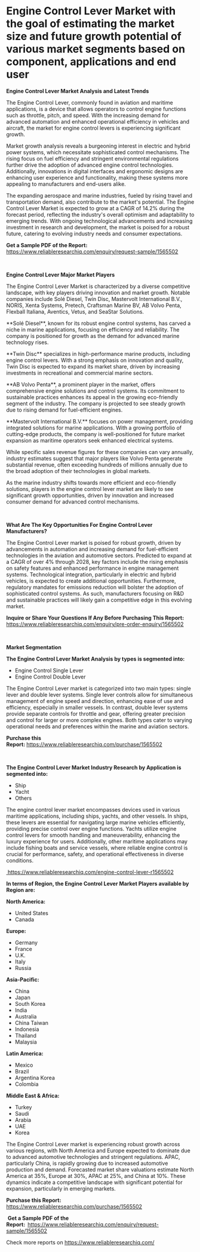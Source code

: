 <p><h1>Engine Control Lever Market with the goal of estimating the market size and future growth potential of various market segments based on component, applications and end user</h1></p><p><strong>Engine Control Lever Market Analysis and Latest Trends</strong></p>
<p><p>The Engine Control Lever, commonly found in aviation and maritime applications, is a device that allows operators to control engine functions such as throttle, pitch, and speed. With the increasing demand for advanced automation and enhanced operational efficiency in vehicles and aircraft, the market for engine control levers is experiencing significant growth.</p><p>Market growth analysis reveals a burgeoning interest in electric and hybrid power systems, which necessitate sophisticated control mechanisms. The rising focus on fuel efficiency and stringent environmental regulations further drive the adoption of advanced engine control technologies. Additionally, innovations in digital interfaces and ergonomic designs are enhancing user experience and functionality, making these systems more appealing to manufacturers and end-users alike.</p><p>The expanding aerospace and marine industries, fueled by rising travel and transportation demand, also contribute to the market's potential. The Engine Control Lever Market is expected to grow at a CAGR of 14.2% during the forecast period, reflecting the industry's overall optimism and adaptability to emerging trends. With ongoing technological advancements and increasing investment in research and development, the market is poised for a robust future, catering to evolving industry needs and consumer expectations.</p></p>
<p><strong>Get a Sample PDF of the Report:&nbsp;</strong> <a href="https://www.reliableresearchiq.com/enquiry/request-sample/1565502?utm_campaign=1674&utm_medium=2&utm_source=Github&utm_content=ia&utm_term=16022025&utm_id=engine-control-lever">https://www.reliableresearchiq.com/enquiry/request-sample/1565502</a></p>
<p>&nbsp;</p>
<p><strong>Engine Control Lever Major Market Players</strong></p>
<p><p>The Engine Control Lever Market is characterized by a diverse competitive landscape, with key players driving innovation and market growth. Notable companies include Solé Diesel, Twin Disc, Mastervolt International B.V., NORIS, Xenta Systems, Pretech, Craftsman Marine BV, AB Volvo Penta, Flexball Italiana, Aventics, Vetus, and SeaStar Solutions.</p><p>**Solé Diesel**, known for its robust engine control systems, has carved a niche in marine applications, focusing on efficiency and reliability. The company is positioned for growth as the demand for advanced marine technology rises.</p><p>**Twin Disc** specializes in high-performance marine products, including engine control levers. With a strong emphasis on innovation and quality, Twin Disc is expected to expand its market share, driven by increasing investments in recreational and commercial marine sectors.</p><p>**AB Volvo Penta**, a prominent player in the market, offers comprehensive engine solutions and control systems. Its commitment to sustainable practices enhances its appeal in the growing eco-friendly segment of the industry. The company is projected to see steady growth due to rising demand for fuel-efficient engines.</p><p>**Mastervolt International B.V.** focuses on power management, providing integrated solutions for marine applications. With a growing portfolio of cutting-edge products, the company is well-positioned for future market expansion as maritime operators seek enhanced electrical systems.</p><p>While specific sales revenue figures for these companies can vary annually, industry estimates suggest that major players like Volvo Penta generate substantial revenue, often exceeding hundreds of millions annually due to the broad adoption of their technologies in global markets.</p><p>As the marine industry shifts towards more efficient and eco-friendly solutions, players in the engine control lever market are likely to see significant growth opportunities, driven by innovation and increased consumer demand for advanced control mechanisms.</p></p>
<p>&nbsp;</p>
<p><strong>What Are The Key Opportunities For Engine Control Lever Manufacturers?</strong></p>
<p><p>The Engine Control Lever market is poised for robust growth, driven by advancements in automation and increasing demand for fuel-efficient technologies in the aviation and automotive sectors. Predicted to expand at a CAGR of over 4% through 2028, key factors include the rising emphasis on safety features and enhanced performance in engine management systems. Technological integration, particularly in electric and hybrid vehicles, is expected to create additional opportunities. Furthermore, regulatory mandates for emissions reduction will bolster the adoption of sophisticated control systems. As such, manufacturers focusing on R&D and sustainable practices will likely gain a competitive edge in this evolving market.</p></p>
<p><strong>Inquire or Share Your Questions If Any Before Purchasing This Report:</strong> <a href="https://www.reliableresearchiq.com/enquiry/pre-order-enquiry/1565502?utm_campaign=1674&utm_medium=2&utm_source=Github&utm_content=ia&utm_term=16022025&utm_id=engine-control-lever">https://www.reliableresearchiq.com/enquiry/pre-order-enquiry/1565502</a></p>
<p>&nbsp;</p>
<p><strong>Market Segmentation</strong></p>
<p><strong>The Engine Control Lever Market Analysis by types is segmented into:</strong></p>
<p><ul><li>Engine Control Single Lever</li><li>Engine Control Double Lever</li></ul></p>
<p><p>The Engine Control Lever market is categorized into two main types: single lever and double lever systems. Single lever controls allow for simultaneous management of engine speed and direction, enhancing ease of use and efficiency, especially in smaller vessels. In contrast, double lever systems provide separate controls for throttle and gear, offering greater precision and control for larger or more complex engines. Both types cater to varying operational needs and preferences within the marine and aviation sectors.</p></p>
<p><strong>Purchase this Report:&nbsp;</strong><a href="https://www.reliableresearchiq.com/purchase/1565502?utm_campaign=1674&utm_medium=2&utm_source=Github&utm_content=ia&utm_term=16022025&utm_id=engine-control-lever">https://www.reliableresearchiq.com/purchase/1565502</a></p>
<p>&nbsp;</p>
<p><strong>The Engine Control Lever Market Industry Research by Application is segmented into:</strong></p>
<p><ul><li>Ship</li><li>Yacht</li><li>Others</li></ul></p>
<p><p>The engine control lever market encompasses devices used in various maritime applications, including ships, yachts, and other vessels. In ships, these levers are essential for navigating large marine vehicles efficiently, providing precise control over engine functions. Yachts utilize engine control levers for smooth handling and maneuverability, enhancing the luxury experience for users. Additionally, other maritime applications may include fishing boats and service vessels, where reliable engine control is crucial for performance, safety, and operational effectiveness in diverse conditions.</p></p>
<p><a href="https://www.reliableresearchiq.com/engine-control-lever-r1565502?utm_campaign=1674&utm_medium=2&utm_source=Github&utm_content=ia&utm_term=16022025&utm_id=engine-control-lever">&nbsp;https://www.reliableresearchiq.com/engine-control-lever-r1565502</a></p>
<p><strong>In terms of Region, the Engine Control Lever Market Players available by Region are:</strong></p>
<p>
    <p> <strong> North America: </strong>
        <ul>
            <li>United States</li>
            <li>Canada</li>
        </ul>
        </p> 
    <p> <strong> Europe: </strong>
        <ul>
            <li>Germany</li>
            <li>France</li>
            <li>U.K.</li>
            <li>Italy</li>
            <li>Russia</li>
        </ul>
        </p> 
    <p> <strong> Asia-Pacific: </strong>
        <ul>
            <li>China</li>
            <li>Japan</li>
            <li>South Korea</li>
            <li>India</li>
            <li>Australia</li>
            <li>China Taiwan</li>
            <li>Indonesia</li>
            <li>Thailand</li>
            <li>Malaysia</li>
        </ul>
        </p> 
    <p> <strong> Latin America: </strong>
        <ul>
            <li>Mexico</li>
            <li>Brazil</li>
            <li>Argentina Korea</li>
            <li>Colombia</li>
        </ul>
        </p> 
    <p> <strong> Middle East & Africa: </strong>
        <ul>
            <li>Turkey</li>
            <li>Saudi</li>
            <li>Arabia</li>
            <li>UAE</li>
            <li>Korea</li>
        </ul>
    </p>
    </p>
<p><p>The Engine Control Lever market is experiencing robust growth across various regions, with North America and Europe expected to dominate due to advanced automotive technologies and stringent regulations. APAC, particularly China, is rapidly growing due to increased automotive production and demand. Forecasted market share valuations estimate North America at 35%, Europe at 30%, APAC at 25%, and China at 10%. These dynamics indicate a competitive landscape with significant potential for expansion, particularly in emerging markets.</p></p>
<p><strong>Purchase this Report: </strong><a href="https://www.reliableresearchiq.com/purchase/1565502?utm_campaign=1674&utm_medium=2&utm_source=Github&utm_content=ia&utm_term=16022025&utm_id=engine-control-lever">https://www.reliableresearchiq.com/purchase/1565502</a></p>
<p>&nbsp;<strong>Get a Sample PDF of the Report:&nbsp;&nbsp;</strong><a href="https://www.reliableresearchiq.com/enquiry/request-sample/1565502?utm_campaign=1674&utm_medium=2&utm_source=Github&utm_content=ia&utm_term=16022025&utm_id=engine-control-lever">https://www.reliableresearchiq.com/enquiry/request-sample/1565502</a></p>
<p><strong></strong></p>
<p>Check more reports on <a href="https://www.reliableresearchiq.com/?utm_campaign=1674&utm_medium=2&utm_source=Github&utm_content=ia&utm_term=16022025&utm_id=engine-control-lever">https://www.reliableresearchiq.com/</a></p>